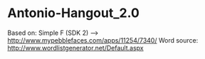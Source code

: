 Antonio-Hangout_2.0
===================

Based on: Simple F (SDK 2) --> http://www.mypebblefaces.com/apps/11254/7340/
Word source: http://www.wordlistgenerator.net/Default.aspx

